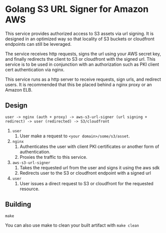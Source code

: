 # Golang S3 URL Signer for Amazon AWS
This service provides authorized access to S3 assets via url signing. It is designed in an optimized way so that locality of S3 buckets or cloudfront endpoints can still be leveraged.

The service receives http requests, signs the url using your AWS secret key, and finally redirects the client to S3 or cloudfront with the signed url. This service is to be used in conjunction with an authorization such as PKI client cert authentication via nginx.

This service runs as a http server to receive requests, sign urls, and redirect users. It is recommended that this be placed behind a nginx proxy or an Amazon ELB.

## Design

```
user -> nginx (auth + proxy) -> aws-s3-url-signer (url signing + redirect) -> user (redirected) -> S3/cloudfront
```

1. `user`
    1. User make a request to `<your domain>/some/s3/asset`.
2. `nginx`
    1. Authenticates the user with client PKI certificates or another form of authentication.
    2. Proxies the traffic to this service.
3. `aws-s3-url-signer`
    1. Takes the requested url from the user and signs it using the aws sdk
    2. Redirects user to the S3 or cloudfront endpoint with a signed url
4. `user`
    1. User issues a direct request to S3 or cloudfront for the requested resource.

## Building
```
make
```

You can also use make to clean your built artifact with `make clean`

